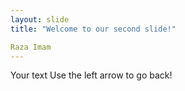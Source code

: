 ```yaml
---
layout: slide
title: "Welcome to our second slide!"

Raza Imam
---
```

Your text
Use the left arrow to go back!
